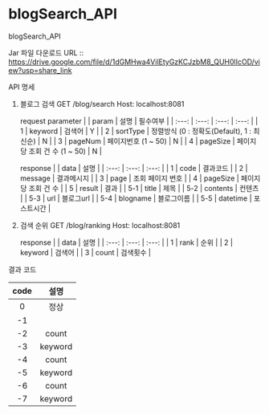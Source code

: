 # blogSearch_API
blogSearch_API

Jar 파일 다운로드 URL :: https://drive.google.com/file/d/1dGMHwa4VilEtyGzKCJzbM8_QUH0lIcOD/view?usp=share_link

API 명세

1. 블로그 검색
   GET /blog/search
   Host: localhost:8081
   
   request parameter
   | | param | 설명 | 필수여부 |
   | :---: | :---: | :---: | :---: | 
   | 1 | keyword | 검색어 | Y |
   | 2 | sortType | 정렬방식 (0 : 정확도(Default), 1 : 최신순) | N |
   | 3 | pageNum | 페이지번호 (1 ~ 50) | N |
   | 4 | pageSize | 페이지당 조회 건 수 (1 ~ 50) | N |
   
   response
    | | data | 설명 |
   | :---: | :---: | :---: |
   | 1 | code | 결과코드 |
   | 2 | message | 결과메시지 |
   | 3 | page | 조회 페이지 번호 |
   | 4 | pageSize | 페이지당 조회 건 수 |
   | 5 | result | 결과 |
   | 5-1 | title | 제목 |
   | 5-2 | contents | 컨텐츠 |
   | 5-3 | url | 블로그url |
   | 5-4 | blogname | 블로그이름 |
   | 5-5 | datetime | 포스트시간 |
  
2. 검색 순위
   GET /blog/ranking
   Host: localhost:8081
   
   response
    | | data | 설명 |
   | :---: | :---: | :---: |
   | 1 | rank | 순위 |
   | 2 | keyword | 검색어 |
   | 3 | count | 검색횟수 |


결과 코드
 
   | code | 설명 |
   | :---: | :---: |
   | 0 | 정상 |
   | -1 |  |
   | -2 | count |
   | -3 | keyword |
   | -4 | count |
   | -5 | keyword |
   | -6 | count |
   | -7 | keyword |
